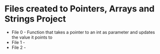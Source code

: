 # Files created to Pointers, Arrays and Strings Project

- File 0 - Function that takes a pointer to an int as parameter and updates the value it points to
- File 1 - 
- File 2 -
